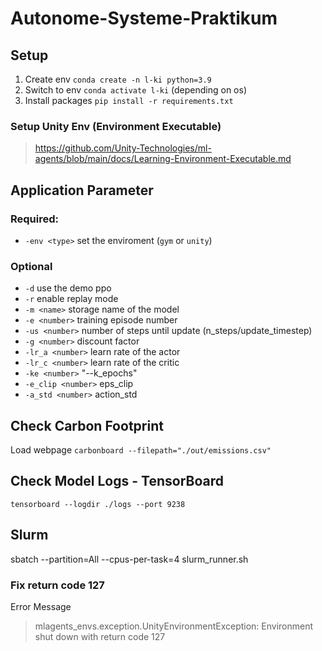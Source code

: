 # Autonome-Systeme-Praktikum

## Setup
1. Create env `conda create -n l-ki python=3.9`
2. Switch to env `conda activate l-ki` (depending on os)
3. Install packages `pip install -r requirements.txt`

### Setup Unity Env (Environment Executable)
> https://github.com/Unity-Technologies/ml-agents/blob/main/docs/Learning-Environment-Executable.md

## Application Parameter
### Required:
- `-env <type>` set the enviroment (`gym` or `unity`)
### Optional
- `-d` use the demo ppo
- `-r` enable replay mode
- `-m <name>` storage name of the model
- `-e <number>` training episode number 
- `-us <number>` number of steps until update (n_steps/update_timestep)
- `-g <number>` discount factor
- `-lr_a <number>` learn rate of the actor
- `-lr_c <number>` learn rate of the critic
- `-ke <number>` "--k_epochs"
- `-e_clip <number>` eps_clip
- `-a_std <number>` action_std

## Check Carbon Footprint
Load webpage `carbonboard --filepath="./out/emissions.csv"`

## Check Model Logs - TensorBoard
```
tensorboard --logdir ./logs --port 9238
```

## Slurm
sbatch --partition=All --cpus-per-task=4 slurm_runner.sh

 ### Fix return code 127
 Error Message
 > mlagents_envs.exception.UnityEnvironmentException: Environment shut down with return code 127
 